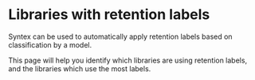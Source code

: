 # Libraries with retention labels

Syntex can be used to automatically apply retention labels based on classification by a model.

This page will help you identify which libraries are using retention labels, and the libraries which use the most labels.